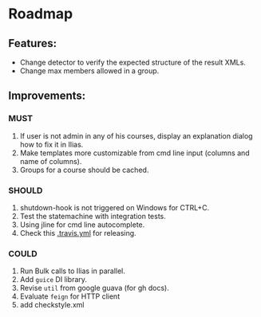 Roadmap
=======

## Features:
* Change detector to verify the expected structure of the result XMLs.
* Change max members allowed in a group.

## Improvements:
### MUST
1. If user is not admin in any of his courses, display an explanation dialog how to fix it in Ilias.
2. Make templates more customizable from cmd line input (columns and name of columns).
3. Groups for a course should be cached.

### SHOULD
1. shutdown-hook is not triggered on Windows for CTRL+C.
2. Test the statemachine with integration tests.
3. Using jline for cmd line autocomplete.
4. Check this [.travis.yml](https://github.com/OpenFeign/feign/blob/master/.travis.yml) for releasing.

### COULD
1. Run Bulk calls to Ilias in parallel.
2. Add `guice` DI library.
3. Revise `util` from google guava (for gh docs).
4. Evaluate `feign` for HTTP client
5. add checkstyle.xml
